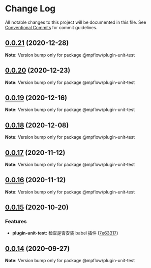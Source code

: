 # Change Log

All notable changes to this project will be documented in this file.
See [Conventional Commits](https://conventionalcommits.org) for commit guidelines.

## [0.0.21](https://github.com/wechat-miniprogram/weflow/compare/@mpflow/plugin-unit-test@0.0.20...@mpflow/plugin-unit-test@0.0.21) (2020-12-28)

**Note:** Version bump only for package @mpflow/plugin-unit-test





## [0.0.20](https://github.com/wechat-miniprogram/weflow/compare/@mpflow/plugin-unit-test@0.0.19...@mpflow/plugin-unit-test@0.0.20) (2020-12-23)

**Note:** Version bump only for package @mpflow/plugin-unit-test





## [0.0.19](https://github.com/wechat-miniprogram/weflow/compare/@mpflow/plugin-unit-test@0.0.18...@mpflow/plugin-unit-test@0.0.19) (2020-12-16)

**Note:** Version bump only for package @mpflow/plugin-unit-test





## [0.0.18](https://github.com/wechat-miniprogram/weflow/compare/@mpflow/plugin-unit-test@0.0.17...@mpflow/plugin-unit-test@0.0.18) (2020-12-08)

**Note:** Version bump only for package @mpflow/plugin-unit-test





## [0.0.17](https://github.com/wechat-miniprogram/weflow/compare/@mpflow/plugin-unit-test@0.0.15...@mpflow/plugin-unit-test@0.0.17) (2020-11-12)

**Note:** Version bump only for package @mpflow/plugin-unit-test

## [0.0.16](https://github.com/wechat-miniprogram/weflow/compare/@mpflow/plugin-unit-test@0.0.15...@mpflow/plugin-unit-test@0.0.16) (2020-11-12)

**Note:** Version bump only for package @mpflow/plugin-unit-test

## [0.0.15](https://github.com/wechat-miniprogram/weflow/compare/@mpflow/plugin-unit-test@0.0.14...@mpflow/plugin-unit-test@0.0.15) (2020-10-20)

### Features

- **plugin-unit-test:** 检查是否安装 babel 插件 ([7e63317](https://github.com/wechat-miniprogram/weflow/commits/7e63317af32bcdbf5aa4f56bdb4c5636726d9884))

## [0.0.14](https://github.com/wechat-miniprogram/weflow/compare/@mpflow/plugin-unit-test@0.0.13...@mpflow/plugin-unit-test@0.0.14) (2020-09-27)

**Note:** Version bump only for package @mpflow/plugin-unit-test
